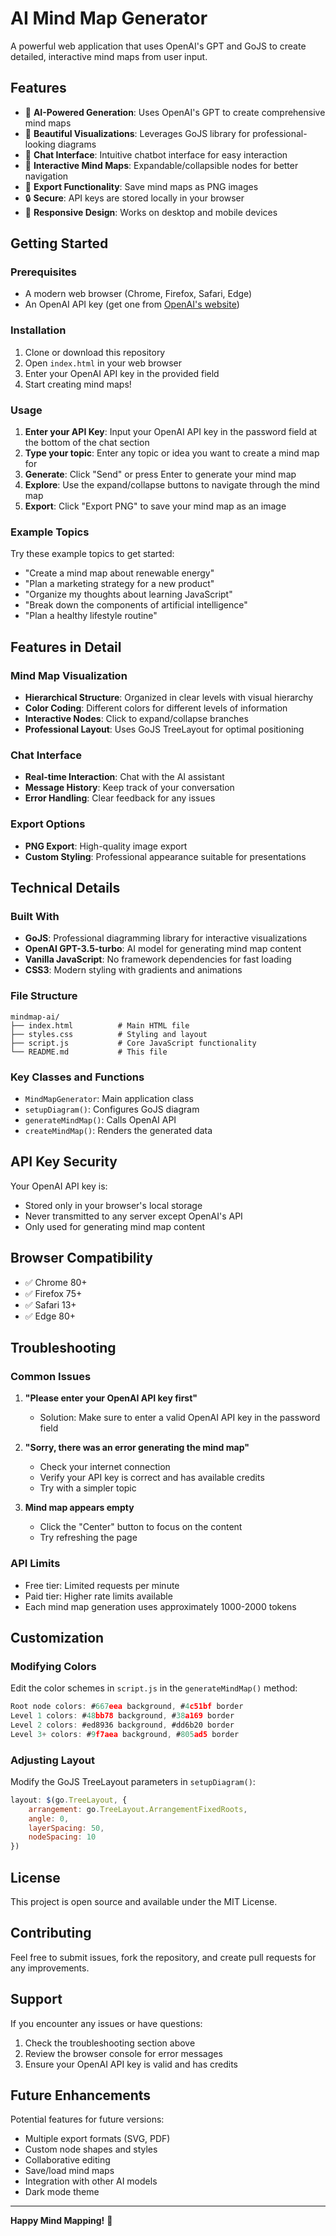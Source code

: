 # AI Mind Map Generator

A powerful web application that uses OpenAI's GPT and GoJS to create detailed, interactive mind maps from user input.

## Features

- 🧠 **AI-Powered Generation**: Uses OpenAI's GPT to create comprehensive mind maps
- 🎨 **Beautiful Visualizations**: Leverages GoJS library for professional-looking diagrams
- 💬 **Chat Interface**: Intuitive chatbot interface for easy interaction
- 🎯 **Interactive Mind Maps**: Expandable/collapsible nodes for better navigation
- 📸 **Export Functionality**: Save mind maps as PNG images
- 🔒 **Secure**: API keys are stored locally in your browser
- 📱 **Responsive Design**: Works on desktop and mobile devices

## Getting Started

### Prerequisites

- A modern web browser (Chrome, Firefox, Safari, Edge)
- An OpenAI API key (get one from [OpenAI's website](https://platform.openai.com/api-keys))

### Installation

1. Clone or download this repository
2. Open `index.html` in your web browser
3. Enter your OpenAI API key in the provided field
4. Start creating mind maps!

### Usage

1. **Enter your API Key**: Input your OpenAI API key in the password field at the bottom of the chat section
2. **Type your topic**: Enter any topic or idea you want to create a mind map for
3. **Generate**: Click "Send" or press Enter to generate your mind map
4. **Explore**: Use the expand/collapse buttons to navigate through the mind map
5. **Export**: Click "Export PNG" to save your mind map as an image

### Example Topics

Try these example topics to get started:

- "Create a mind map about renewable energy"
- "Plan a marketing strategy for a new product"
- "Organize my thoughts about learning JavaScript"
- "Break down the components of artificial intelligence"
- "Plan a healthy lifestyle routine"

## Features in Detail

### Mind Map Visualization

- **Hierarchical Structure**: Organized in clear levels with visual hierarchy
- **Color Coding**: Different colors for different levels of information
- **Interactive Nodes**: Click to expand/collapse branches
- **Professional Layout**: Uses GoJS TreeLayout for optimal positioning

### Chat Interface

- **Real-time Interaction**: Chat with the AI assistant
- **Message History**: Keep track of your conversation
- **Error Handling**: Clear feedback for any issues

### Export Options

- **PNG Export**: High-quality image export
- **Custom Styling**: Professional appearance suitable for presentations

## Technical Details

### Built With

- **GoJS**: Professional diagramming library for interactive visualizations
- **OpenAI GPT-3.5-turbo**: AI model for generating mind map content
- **Vanilla JavaScript**: No framework dependencies for fast loading
- **CSS3**: Modern styling with gradients and animations

### File Structure

```
mindmap-ai/
├── index.html          # Main HTML file
├── styles.css          # Styling and layout
├── script.js           # Core JavaScript functionality
└── README.md           # This file
```

### Key Classes and Functions

- `MindMapGenerator`: Main application class
- `setupDiagram()`: Configures GoJS diagram
- `generateMindMap()`: Calls OpenAI API
- `createMindMap()`: Renders the generated data

## API Key Security

Your OpenAI API key is:
- Stored only in your browser's local storage
- Never transmitted to any server except OpenAI's API
- Only used for generating mind map content

## Browser Compatibility

- ✅ Chrome 80+
- ✅ Firefox 75+
- ✅ Safari 13+
- ✅ Edge 80+

## Troubleshooting

### Common Issues

1. **"Please enter your OpenAI API key first"**
   - Solution: Make sure to enter a valid OpenAI API key in the password field

2. **"Sorry, there was an error generating the mind map"**
   - Check your internet connection
   - Verify your API key is correct and has available credits
   - Try with a simpler topic

3. **Mind map appears empty**
   - Click the "Center" button to focus on the content
   - Try refreshing the page

### API Limits

- Free tier: Limited requests per minute
- Paid tier: Higher rate limits available
- Each mind map generation uses approximately 1000-2000 tokens

## Customization

### Modifying Colors

Edit the color schemes in `script.js` in the `generateMindMap()` method:

```javascript
Root node colors: #667eea background, #4c51bf border
Level 1 colors: #48bb78 background, #38a169 border  
Level 2 colors: #ed8936 background, #dd6b20 border
Level 3+ colors: #9f7aea background, #805ad5 border
```

### Adjusting Layout

Modify the GoJS TreeLayout parameters in `setupDiagram()`:

```javascript
layout: $(go.TreeLayout, {
    arrangement: go.TreeLayout.ArrangementFixedRoots,
    angle: 0,
    layerSpacing: 50,
    nodeSpacing: 10
})
```

## License

This project is open source and available under the MIT License.

## Contributing

Feel free to submit issues, fork the repository, and create pull requests for any improvements.

## Support

If you encounter any issues or have questions:
1. Check the troubleshooting section above
2. Review the browser console for error messages
3. Ensure your OpenAI API key is valid and has credits

## Future Enhancements

Potential features for future versions:
- Multiple export formats (SVG, PDF)
- Custom node shapes and styles
- Collaborative editing
- Save/load mind maps
- Integration with other AI models
- Dark mode theme

---

**Happy Mind Mapping!** 🎉

